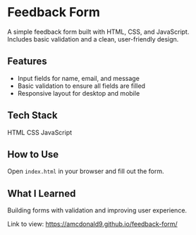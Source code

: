 # Feedback Form

A simple feedback form built with HTML, CSS, and JavaScript.  
Includes basic validation and a clean, user-friendly design.

## Features

- Input fields for name, email, and message  
- Basic validation to ensure all fields are filled  
- Responsive layout for desktop and mobile

## Tech Stack

HTML CSS JavaScript

## How to Use

Open `index.html` in your browser and fill out the form.

## What I Learned

Building forms with validation and improving user experience.


Link to view: https://amcdonald9.github.io/feedback-form/

